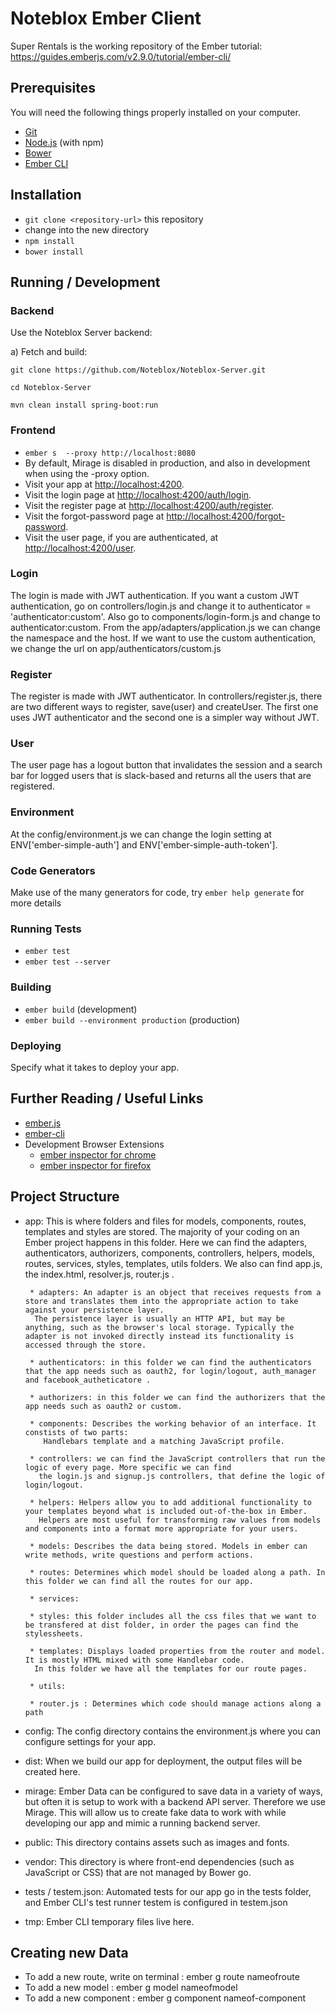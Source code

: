 # Noteblox Ember Client

Super Rentals is the working repository of the Ember tutorial: https://guides.emberjs.com/v2.9.0/tutorial/ember-cli/

## Prerequisites

You will need the following things properly installed on your computer.

* [Git](http://git-scm.com/)
* [Node.js](http://nodejs.org/) (with npm)
* [Bower](http://bower.io/)
* [Ember CLI](http://www.ember-cli.com/)


## Installation

* `git clone <repository-url>` this repository
* change into the new directory
* `npm install`
* `bower install`


## Running / Development

### Backend

Use the Noteblox Server backend:

a) Fetch and build:
 
```
git clone https://github.com/Noteblox/Noteblox-Server.git

cd Noteblox-Server

mvn clean install spring-boot:run
```

### Frontend

* `ember s  --proxy http://localhost:8080`
* By default, Mirage is disabled in production, and also in development when using the -proxy option.
* Visit your app at [http://localhost:4200](http://localhost:4200).
* Visit the login page at [http://localhost:4200/auth/login](http://localhost:4200/auth/login).
* Visit the register page at [http://localhost:4200/auth/register](http://localhost:4200/auth/register).
* Visit the forgot-password page at [http://localhost:4200/forgot-password](http://localhost:4200/auth/forgot-password).
* Visit the user page, if you are authenticated, at [http://localhost:4200/user](http://localhost:4200/auth/user).

### Login

The login is made with JWT authentication. If you want a custom JWT authentication, go on controllers/login.js and change it to authenticator = 'authenticator:custom'. Also go to components/login-form.js and change to authenticator:custom. From the app/adapters/application.js we can change the namespace and the host. If we want to use the custom authentication, we change the url on app/authenticators/custom.js

### Register

The register is made with JWT authenticator. In controllers/register.js, there are two different ways to register, save(user) and createUser. The first one uses JWT authenticator and the second one is a simpler way without JWT.

### User

The user page has a logout button that invalidates the session and a search bar for logged users that is slack-based and returns all the users that are registered.

### Environment 

At the config/environment.js we can change the login setting at   ENV['ember-simple-auth'] and ENV['ember-simple-auth-token'].


### Code Generators

Make use of the many generators for code, try `ember help generate` for more details

### Running Tests

* `ember test`
* `ember test --server`

### Building

* `ember build` (development)
* `ember build --environment production` (production)

### Deploying

Specify what it takes to deploy your app.

## Further Reading / Useful Links

* [ember.js](http://emberjs.com/)
* [ember-cli](http://www.ember-cli.com/)
* Development Browser Extensions
  * [ember inspector for chrome](https://chrome.google.com/webstore/detail/ember-inspector/bmdblncegkenkacieihfhpjfppoconhi)
  * [ember inspector for firefox](https://addons.mozilla.org/en-US/firefox/addon/ember-inspector/)

## Project Structure

 * app: This is where folders and files for models, components, routes, templates and styles are stored. 
 The majority of your coding on an Ember project happens in this folder. Here we can find the adapters, authenticators,
 authorizers, components, controllers, helpers, models, routes, services, styles, templates, utils folders. We also can find
 app.js, the index.html, resolver.js, router.js . 
 

        * adapters: An adapter is an object that receives requests from a store and translates them into the appropriate action to take against your persistence layer.
         The persistence layer is usually an HTTP API, but may be anything, such as the browser's local storage. Typically the adapter is not invoked directly instead its functionality is accessed through the store.

        * authenticators: in this folder we can find the authenticators that the app needs such as oauth2, for login/logout, auth_manager and facebook_autheticatore .

        * authorizers: in this folder we can find the authorizers that the app needs such as oauth2 or custom. 

        * components: Describes the working behavior of an interface. It constists of two parts:
           Handlebars template and a matching JavaScript profile. 
        
        * controllers: we can find the JavaScript controllers that run the logic of every page. More specific we can find
          the login.js and signup.js controllers, that define the logic of login/logout.

        * helpers: Helpers allow you to add additional functionality to your templates beyond what is included out-of-the-box in Ember.
          Helpers are most useful for transforming raw values from models and components into a format more appropriate for your users.

        * models: Describes the data being stored. Models in ember can write methods, write questions and perform actions.

        * routes: Determines which model should be loaded along a path. In this folder we can find all the routes for our app. 

        * services: 

        * styles: this folder includes all the css files that we want to be transfered at dist folder, in order the pages can find the stylessheets.

        * templates: Displays loaded properties from the router and model. It is mostly HTML mixed with some Handlebar code.
         In this folder we have all the templates for our route pages. 

        * utils:  

        * router.js : Determines which code should manage actions along a path
 * config: The config directory contains the environment.js where you can configure settings for your app.

 * dist: When we build our app for deployment, the output files will be created here.

 * mirage: Ember Data can be configured to save data in a variety of ways, but often it is setup to work with a backend API server. Therefore we use Mirage. 
   This will allow us to create fake data to work with while developing our app and mimic a running backend server.

 * public: This directory contains assets such as images and fonts.

 * vendor: This directory is where front-end dependencies (such as JavaScript or CSS) that are not managed by Bower go.
 
 * tests / testem.json: Automated tests for our app go in the tests folder, and Ember CLI's test runner testem is configured in testem.json

 * tmp: Ember CLI temporary files live here. 

## Creating new Data 
 * To add a new route, write on terminal : ember g route nameofroute
 * To add a new model : ember g model nameofmodel 
 *  To add a new component : ember g component nameof-component 
